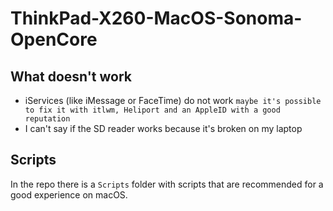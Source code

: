 # ThinkPad-X260-MacOS-Sonoma-OpenCore
 
## What doesn't work

 - iServices (like iMessage or FaceTime) do not work `maybe it's possible to fix it with itlwm, Heliport and an AppleID with a good reputation`
 - I can't say if the SD reader works because it's broken on my laptop

## Scripts

In the repo there is a `Scripts` folder with scripts that are recommended for a good experience on macOS.